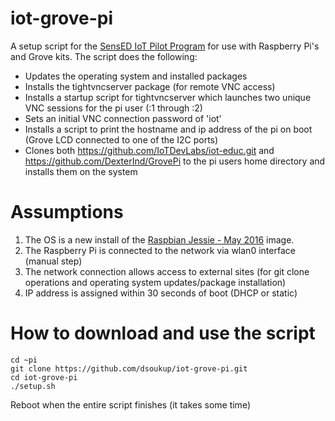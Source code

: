 # iot-grove-pi

A setup script for the [SensED IoT Pilot Program](http://thinkbigpartners.com/sensed-iot-pilot/) for use with Raspberry Pi's and Grove kits.  The script does the following:
* Updates the operating system and installed packages
* Installs the tightvncserver package (for remote VNC access)
* Installs a startup script for tightvncserver which launches two unique VNC sessions for the pi user (:1 through :2)
* Sets an initial VNC connection password of 'iot'
* Installs a script to print the hostname and ip address of the pi on boot (Grove LCD connected to one of the I2C ports)
* Clones both https://github.com/IoTDevLabs/iot-educ.git and https://github.com/DexterInd/GrovePi to the pi users home directory and installs them on the system

# Assumptions
1. The OS is a new install of the [Raspbian Jessie - May 2016](https://www.raspberrypi.org/downloads/raspbian/) image.
2. The Raspberry Pi is connected to the network via wlan0 interface (manual step)
3. The network connection allows access to external sites (for git clone operations and operating system updates/package installation)
4. IP address is assigned within 30 seconds of boot (DHCP or static)

# How to download and use the script
```
cd ~pi
git clone https://github.com/dsoukup/iot-grove-pi.git
cd iot-grove-pi
./setup.sh
```
 
Reboot when the entire script finishes (it takes some time) 
